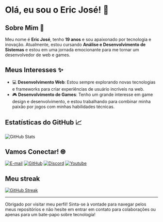# Olá, eu sou o Eric José! 👋

## Sobre Mim 🚀
Meu nome é **Eric José**, tenho **19 anos** e sou apaixonado por tecnologia e inovação. Atualmente, estou cursando **Análise e Desenvolvimento de Sistemas** e estou em uma jornada emocionante para me tornar um desenvolvedor de web e games.

## Meus Interesses ✨
- 💻 **Desenvolvimento Web**: Estou sempre explorando novas tecnologias e frameworks para criar experiências de usuário incríveis na web.
- 🎮 **Desenvolvimento de Games**: Tenho um grande interesse em game design e desenvolvimento, e estou trabalhando para combinar minha paixão por jogos com minhas habilidades técnicas.

## Estatísticas do GitHub 📈
![GitHub Stats](https://github-readme-stats.vercel.app/api?username=Ericjosee&theme=transparent&bg_color=000&border_color=30A3DC&show_icons=true&icon_color=30A3DC&title_color=E94D5F&text_color=FFF)

## Vamos Conectar! 🌐
[![E-mail](https://img.shields.io/badge/-Email-000?style=for-the-badge&logo=microsoft-outlook&logoColor=007BFF)](mailto:Lingqeric@gmail.com)
[![GitHub](https://img.shields.io/badge/GitHub-100000?style=for-the-badge&logo=github&logoColor=white)](https://github.com/Ericjosee)
[![Discord](https://img.shields.io/badge/Discord-7289DA?style=for-the-badge&logo=discord&logoColor=white)](https://discord.com/channels/@eric093771/)
[![Youtube](https://img.shields.io/badge/YouTube-FF0000?style=for-the-badge&logo=youtube&logoColor=white)](https://www.youtube.com/channel/UCZyc5vRwBCJRDRmn2Cov3Fw)

## Meu streak
[![GitHub Streak](https://streak-stats.demolab.com/?user=Ericjosee&theme=bear&background=000&border=30A3DC&dates=FFF)](https://git.io/streak-stats)

---

Obrigado por visitar meu perfil! Sinta-se à vontade para navegar pelos meus repositórios e não hesite em entrar em contato para colaborações ou apenas para um bate-papo sobre tecnologia!
